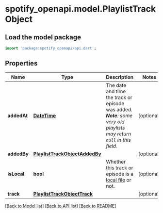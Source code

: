 # spotify_openapi.model.PlaylistTrackObject

## Load the model package
```dart
import 'package:spotify_openapi/api.dart';
```

## Properties
Name | Type | Description | Notes
------------ | ------------- | ------------- | -------------
**addedAt** | [**DateTime**](DateTime.md) | The date and time the track or episode was added. _**Note**: some very old playlists may return `null` in this field._  | [optional] 
**addedBy** | [**PlaylistTrackObjectAddedBy**](PlaylistTrackObjectAddedBy.md) |  | [optional] 
**isLocal** | **bool** | Whether this track or episode is a [local file](/documentation/web-api/concepts/playlists/#local-files) or not.  | [optional] 
**track** | [**PlaylistTrackObjectTrack**](PlaylistTrackObjectTrack.md) |  | [optional] 

[[Back to Model list]](../README.md#documentation-for-models) [[Back to API list]](../README.md#documentation-for-api-endpoints) [[Back to README]](../README.md)



